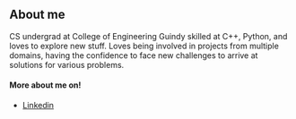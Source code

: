 <!--
**muthuhariharanm/muthuhariharanm** is a ✨ _special_ ✨ repository because its `README.md` (this file) appears on your GitHub profile.

Here are some ideas to get you started:

- 🔭 I’m currently working on ...
- 🌱 I’m currently learning ...
- 👯 I’m looking to collaborate on ...
- 🤔 I’m looking for help with ...
- 💬 Ask me about ...
- 📫 How to reach me: ...
- 😄 Pronouns: ...
- ⚡ Fun fact: ...
-->

## About me
CS undergrad at College of Engineering Guindy skilled at C++, Python, and loves to
explore new stuff. Loves being involved in projects from multiple domains,
having the confidence to face new challenges to arrive at solutions for various problems.

#### More about me on!
- [Linkedin](https://linkedin.com/in/muthuhariharanm)
